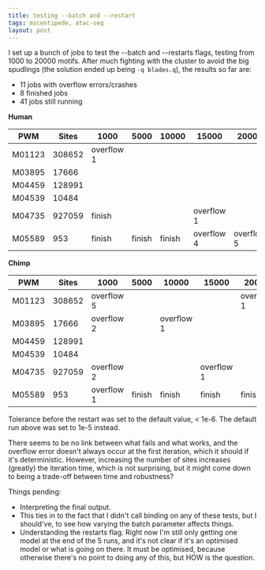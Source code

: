 ```yaml
---
title: testing --batch and --restart
tags: mscentipede, atac-seq
layout: post
---
```


I set up a bunch of jobs to test the --batch and --restarts flags, testing from 1000 to 20000 motifs. After much fighting with the cluster to avoid the big spudlings (the solution ended up being `-q blades.q`), the results so far are:

* 11 jobs with overflow errors/crashes
* 8 finished jobs
* 41 jobs still running

**Human**

| PWM | Sites | 1000 | 5000 | 10000 | 15000 | 20000 | default
| ----|-------|------|------|-------|-------|-------|--------
| M01123 | 308652 | overflow 1 | | | | | overflow 1
| M03895 | 17666 | | | | | | finish
| M04459 | 128991 | | | | | | finish
| M04539 | 10484 | | | | | | finish
| M04735 | 927059 | finish | | | overflow 1 | | finish
| M05589 | 953 | finish | finish | finish | overflow 4 | overflow 5 | finish

**Chimp**

| PWM | Sites | 1000 | 5000 | 10000 | 15000 | 20000 | default| 
| ----|-------|------|------|-------|-------|-------|--------| 
| M01123 | 308652 | overflow 5 | | | | overflow 1 | finish| 
| M03895 | 17666 | overflow 2 | | overflow 1 | | | finish| 
| M04459 | 128991 | | | | | | finish| 
| M04539 | 10484 | | | | | | finish| 
| M04735 | 927059 | overflow 2 | | | overflow 1 | | finish| 
| M05589 | 953 | overflow 1 | finish | finish | finish | finish | finish | 

Tolerance before the restart was set to the default value, < 1e-6. The default run above was set to 1e-5 instead. 

There seems to be no link between what fails and what works, and the overflow error doesn't always occur at the first iteration, which it should if it's deterministic. However, increasing the number of sites increases (greatly) the iteration time, which is not surprising, but it might come down to being a trade-off between time and robustness?

Things pending:

* Interpreting the final output. 
* This ties in to the fact that I didn't call binding on any of these tests, but I should've, to see how varying the batch parameter affects things. 
* Understanding the restarts flag. Right now I'm still only getting one model at the end of the 5 runs, and it's not clear if it's an optimised model or what is going on there. It must be optimised, because otherwise there's no point to doing any of this, but HOW is the question. 